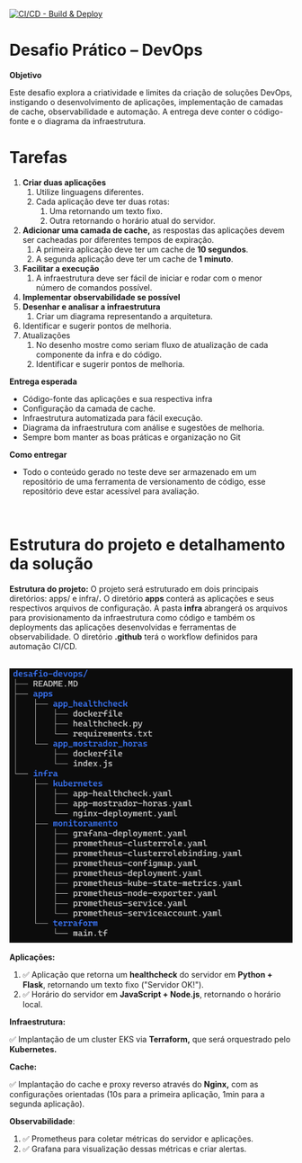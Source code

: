  [![CI/CD - Build & Deploy](https://github.com/0isouza/desafio-devops/actions/workflows/deploy.yml/badge.svg)](https://github.com/0isouza/desafio-devops/actions/workflows/deploy.yml)

# **Desafio Prático – DevOps**

**Objetivo**

Este desafio explora a criatividade e limites da criação de soluções DevOps, instigando o desenvolvimento de aplicações, implementação de camadas de cache, observabilidade e automação. A entrega deve conter o código-fonte e o diagrama da infraestrutura.

# Tarefas

1.  **Criar duas aplicações**
    1.  Utilize linguagens diferentes.
    2.  Cada aplicação deve ter duas rotas:
        1.  Uma retornando um texto fixo.
        2.  Outra retornando o horário atual do servidor.
2.  **Adicionar uma camada de cache,** as respostas das aplicações devem ser cacheadas por diferentes tempos de expiração.
    1.  A primeira aplicação deve ter um cache de **10 segundos**.
    2.  A segunda aplicação deve ter um cache de **1 minuto**.
3.  **Facilitar a execução**
    1.  A infraestrutura deve ser fácil de iniciar e rodar com o menor número de comandos possível.
4.  **Implementar observabilidade se possível**
5.  **Desenhar e analisar a infraestrutura**
    1.  Criar um diagrama representando a arquitetura.
6.  Identificar e sugerir pontos de melhoria.
7.  Atualizações
    1.  No desenho mostre como seriam fluxo de atualização de cada componente da infra e do código.
    2.  Identificar e sugerir pontos de melhoria.

**Entrega esperada**

- Código-fonte das aplicações e sua respectiva infra
- Configuração da camada de cache.
- Infraestrutura automatizada para fácil execução.
- Diagrama da infraestrutura com análise e sugestões de melhoria.
- Sempre bom manter as boas práticas e organização no Git

**Como entregar**

- Todo o conteúdo gerado no teste deve ser armazenado em um repositório de uma ferramenta de versionamento de código, esse repositório deve estar acessível para avaliação.

&nbsp;

# Estrutura do projeto e detalhamento da solução

**Estrutura do projeto:** O projeto será estruturado em dois principais diretórios: apps/ e infra/**.** O diretório **apps** conterá as aplicações e seus respectivos arquivos de configuração. A pasta **infra** abrangerá os arquivos para provisionamento da infraestrutura como código e também os deployments das aplicações desenvolvidas e ferramentas de observabilidade. O diretório **.github** terá o workflow definidos para automação CI/CD.

&nbsp;       ![467de202c5bc4a831177f7e036dcc36d.png](_resources/467de202c5bc4a831177f7e036dcc36d.png)

**Aplicações:**

1.  ✅ Aplicação que retorna um **healthcheck** do servidor em **Python + Flask**, retornando um texto fixo ("Servidor OK!").
2.  ✅ Horário do servidor em **JavaScript + Node.js**, retornando o horário local.

**Infraestrutura:**

✅ Implantação de um cluster EKS via **Terraform,** que será orquestrado pelo **Kubernetes.**

**Cache:**

✅ Implantação do cache e proxy reverso através do **Nginx,** com as configurações orientadas (10s para a primeira aplicação, 1min para a segunda aplicação).

**Observabilidade**:

1.  ✅ Prometheus para coletar métricas do servidor e aplicações.
2.  ✅ Grafana para visualização dessas métricas e criar alertas.

&nbsp;

